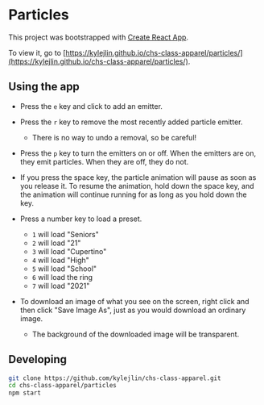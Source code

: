 # Particles

This project was bootstrapped with [Create React App](https://github.com/facebook/create-react-app).

To view it, go to [https://kylejlin.github.io/chs-class-apparel/particles/](https://kylejlin.github.io/chs-class-apparel/particles/).

## Using the app

- Press the `e` key and click to add an emitter.

- Press the `r` key to remove the most recently added particle emitter.

  - There is no way to undo a removal, so be careful!

- Press the `p` key to turn the emitters on or off.
  When the emitters are on, they emit particles.
  When they are off, they do not.

- If you press the space key, the particle animation will pause as soon as you release it.
  To resume the animation, hold down the space key, and the animation will continue running for as long as you hold down the key.

- Press a number key to load a preset.

  - `1` will load "Seniors"
  - `2` will load "21"
  - `3` will load "Cupertino"
  - `4` will load "High"
  - `5` will load "School"
  - `6` will load the ring
  - `7` will load "2021"

- To download an image of what you see on the screen, right click and then click "Save Image As", just as you would download an ordinary image.

  - The background of the downloaded image will be transparent.

## Developing

```bash
git clone https://github.com/kylejlin/chs-class-apparel.git
cd chs-class-apparel/particles
npm start
```
